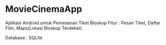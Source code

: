 # MovieCinemaApp
Aplikasi Android untuk Pemesanan Tiket Bioskop
Fitur : Pesan Tiket, 
        Daftar Film, 
        Maps(Lokasi Bioskop Terdekat)

Database : SQLite

